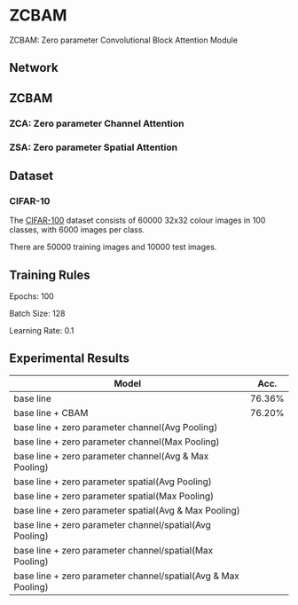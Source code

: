 # ZCBAM
ZCBAM: Zero parameter Convolutional Block Attention Module



## Network


## ZCBAM

### ZCA: Zero parameter Channel Attention

### ZSA: Zero parameter Spatial Attention

## Dataset

### CIFAR-10
The [CIFAR-100](https://www.cs.toronto.edu/~kriz/cifar.html) dataset consists of 60000 32x32 colour images in 100 classes, with 6000 images per class. 

There are 50000 training images and 10000 test images.

## Training Rules

Epochs: 100

Batch Size: 128

Learning Rate: 0.1

## Experimental Results

| Model             | Acc.        |
| ----------------- | ----------- |
| base line              | 76.36%      |
| base line + CBAM           |  76.20% |
| base line + zero parameter channel(Avg Pooling)       |     |
| base line + zero parameter channel(Max Pooling)       |    |
| base line + zero parameter channel(Avg & Max Pooling)       |   |
| base line + zero parameter spatial(Avg Pooling)       |       |
| base line + zero parameter spatial(Max Pooling)       |       |
 base line + zero parameter spatial(Avg & Max Pooling)       |      |
| base line + zero parameter channel/spatial(Avg Pooling)         |  |
| base line + zero parameter channel/spatial(Max Pooling)       | |
| base line + zero parameter channel/spatial(Avg & Max Pooling)         ||
